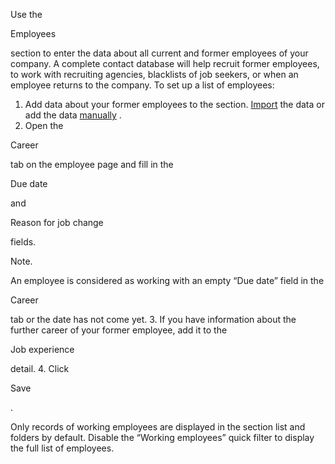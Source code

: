 


 Use the
 
 Employees
 
 section to enter the data about all current and former employees of your company. A complete contact database will help recruit former employees, to work with recruiting agencies, blacklists of job seekers, or when an employee returns to the company. To set up a list of employees:
 


1. Add data about your former employees to the section.
 [Import](https://academy.creatio.com/documents?product=base&ver=7&id=1252) 
 the data or add the data
 [manually](/docs/8-0/user/crm_tools/employees/create_an_employee/create_new_employee) 
 .
2. Open the
 
 Career
 
 tab on the employee page and fill in the
 
 Due date
 
 and
 
 Reason for job change
 
 fields.
 





 Note.
 
 An employee is considered as working with an empty “Due date” field in the
 
 Career
 
 tab or the date has not come yet.
3. If you have information about the further career of your former employee, add it to the
 
 Job experience
 
 detail.
4. Click
 
 Save
 
 .



 Only records of working employees are displayed in the section list and folders by default. Disable the “Working employees” quick filter to display the full list of employees.
 




